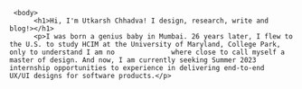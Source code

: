 <!DOCTYPE html>
<html>
     <head>
          <title>Utkarsh Chhadva | Website Portfolio</title>
     </head>
     
     <body>
          <h1>Hi, I'm Utkarsh Chhadva! I design, research, write and blog!></h1>
          <p>I was born a genius baby in Mumbai. 26 years later, I flew to the U.S. to study HCIM at the University of Maryland, College Park, only to understand I am no              where close to call myself a master of design. And now, I am currently seeking Summer 2023 internship opportunities to experience in delivering end-to-end                UX/UI designs for software products.</p>
          
